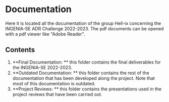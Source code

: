 # Documentation
Here it is located all the documentation of the group Hell-ix concerning the INGENIA-SE ADR Challenge 2022-2023. The pdf documents can be opened with a pdf viewer like "Adobe Reader". 

## Contents
1. **Final Documentation: ** this folder contains the final deliverables for the INGENIA-SE 2022-2023.
2. **Outdated Documentation: ** this folder contains the rest of the documentation that has been developed along the project. Note that most of this documentation is outdated.
3. **Project Reviews: ** this folder contains the presentations used in the project reviews that have been carried out.
